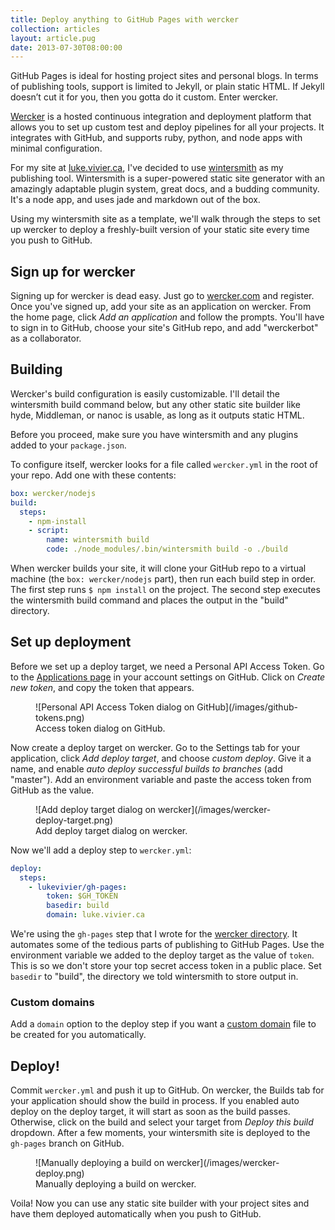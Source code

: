 ```yaml
---
title: Deploy anything to GitHub Pages with wercker
collection: articles
layout: article.pug
date: 2013-07-30T08:00:00
---
```


GitHub Pages is ideal for hosting project sites and personal blogs. In terms of publishing tools, support is limited to Jekyll, or plain static HTML. If Jekyll doesn’t cut it for you, then you gotta do it custom. Enter wercker.

[Wercker](http://wercker.com/) is a hosted continuous integration and deployment platform that allows you to set up custom test and deploy pipelines for all your projects. It integrates with GitHub, and supports ruby, python, and node apps with minimal configuration.

For my site at [luke.vivier.ca](http://luke.vivier.ca/), I've decided to use [wintersmith](http://wintersmith.io/) as my publishing tool. Wintersmith is a super-powered static site generator with an amazingly adaptable plugin system, great docs, and a budding community. It's a node app, and uses jade and markdown out of the box.

Using my wintersmith site as a template, we'll walk through the steps to set up wercker to deploy a freshly-built version of your static site every time you push to GitHub.

## Sign up for wercker

Signing up for wercker is dead easy. Just go to [wercker.com](http://wercker.com/) and register. Once you've signed up, add your site as an application on wercker. From the home page, click *Add an application* and follow the prompts. You'll have to sign in to GitHub, choose your site's GitHub repo, and add "werckerbot" as a collaborator.

## Building

Wercker's build configuration is easily customizable. I'll detail the wintersmith build command below, but any other static site builder like hyde, Middleman, or nanoc is usable, as long as it outputs static HTML.

Before you proceed, make sure you have wintersmith and any plugins added to your `package.json`.

To configure itself, wercker looks for a file called `wercker.yml` in the root of your repo. Add one with these contents:

```yaml
box: wercker/nodejs
build:
  steps:
    - npm-install
    - script:
        name: wintersmith build
        code: ./node_modules/.bin/wintersmith build -o ./build
```

When wercker builds your site, it will clone your GitHub repo to a virtual machine (the `box: wercker/nodejs` part), then run each build step in order. The first step runs `$ npm install` on the project. The second step executes the wintersmith build command and places the output in the "build" directory.

## Set up deployment

Before we set up a deploy target, we need a Personal API Access Token. Go to the [Applications page](https://github.com/settings/applications) in your account settings on GitHub. Click on *Create new token*, and copy the token that appears.

<figure>
  ![Personal API Access Token dialog on GitHub](/images/github-tokens.png)
  <figcaption>
    Access token dialog on GitHub.
  </figcaption>
</figure>

Now create a deploy target on wercker. Go to the Settings tab for your application, click *Add deploy target*, and choose *custom deploy*. Give it a name, and enable *auto deploy successful builds to branches* (add "master"). Add an environment variable and paste the access token from GitHub as the value.

<figure>
  ![Add deploy target dialog on wercker](/images/wercker-deploy-target.png)
  <figcaption>
    Add deploy target dialog on wercker.
  </figcaption>
</figure>

Now we'll add a deploy step to `wercker.yml`:

```yaml
deploy:
  steps:
    - lukevivier/gh-pages:
        token: $GH_TOKEN
        basedir: build
        domain: luke.vivier.ca
```

We're using the `gh-pages` step that I wrote for the [wercker directory](http://devcenter.wercker.com/articles/directory/). It automates some of the tedious parts of publishing to GitHub Pages. Use the environment variable we added to the deploy target as the value of `token`. This is so we don't store your top secret access token in a public place. Set `basedir` to "build", the directory we told wintersmith to store output in.

### Custom domains

Add a `domain` option to the deploy step if you want a [custom domain](https://help.github.com/articles/setting-up-a-custom-domain-with-pages) file to be created for you automatically.

## Deploy!

Commit `wercker.yml` and push it up to GitHub. On wercker, the Builds tab for your application should show the build in process. If you enabled auto deploy on the deploy target, it will start as soon as the build passes. Otherwise, click on the build and select your target from *Deploy this build* dropdown. After a few moments, your wintersmith site is deployed to the `gh-pages` branch on GitHub.

<figure>
  ![Manually deploying a build on wercker](/images/wercker-deploy.png)
  <figcaption>
    Manually deploying a build on wercker.
  </figcaption>
</figure>

Voila! Now you can use any static site builder with your project sites and have them deployed automatically when you push to GitHub.

